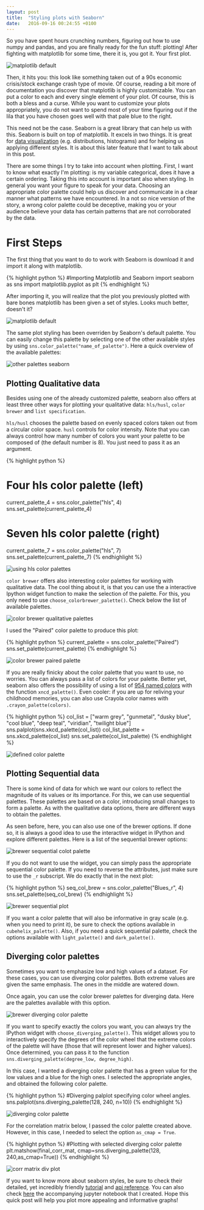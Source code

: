 ```yaml
---
layout: post
title:  "Styling plots with Seaborn"
date:   2016-09-16 00:24:55 +0100
---
```


So you have spent hours crunching numbers, figuring out how to use numpy and pandas, and you are finally ready for the fun stuff: plotting! After fighting with matplotlib for some time, there it is, you got it. Your first plot. 

<img src="/img/matplotlib_default.png" alt="matplotlib default" class="image-post"> 

Then, it hits you: this look like something taken out of a 90s economic crisis/stock exchange crash type of movie. Of course, reading a bit more of documentation you discover that matplotlib is highly customizable. You can put a color to each and every single element of your plot. Of course, this is both a bless and a curse. While you want to customize your plots appropriately, you do not want to spend most of your time figuring out if the lila that you have chosen goes well with that pale blue to the right. 

This need not be the case. Seaborn is a great library that can help us with this. Seaborn is built on top of matplotlib. It excels in two things. It is great for [data visualization](https://stanford.edu/~mwaskom/software/seaborn/examples/index.html) (e.g. distributions, histograms) and for helping us applying different styles. It is about this later feature that I want to talk about in this post.

There are some things I try to take into account when plotting. First, I want to know what exactly I'm plotting: is my variable categorical, does it have a certain ordering. Taking this into account is important also when styling. In general you want your figure to speak for your data. Choosing an appropriate color palette could help us discover and communicate in a clear manner what patterns we have encountered. In a not so nice version of the story, a wrong color palette could be deceptive, making you or your audience believe your data has certain patterns that are not corroborated by the data. 

# First Steps

The first thing that you want to do to work with Seaborn is download it and import it along with matplotlib.

{% highlight python %}
#Importing Matplotlib and Seaborn
import seaborn as sns
import matplotlib.pyplot as plt
{% endhighlight %}

After importing it, you will realize that the plot you previously plotted with bare bones matplotlib has been given a set of styles. Looks much better, doesn't it?

<img src="/img/seaborn_default.png" alt="matplotlib default" class="image-post"> 


The same plot styling has been overriden by Seaborn's default palette. You can easily change this palette by selecting one of the other available styles by using `sns.color_palette("name_of_palette")`. Here a quick overview of the available palettes:

<img src="/img/available_palettes.png" alt="other palettes seaborn" class="image-post big-plot"> 


## Plotting Qualitative data

Besides using one of the already customized palette, seaborn also offers at least three other ways for plotting your qualitative data: `hls/husl`, `color brewer` and `list specification`.

`hls/husl` chooses the palette based on evenly spaced colors taken out from a circular color space. `husl` controls for color intensity. Note that you can always control how many number of colors you want your palette to be composed of (the default number is 8). You just need to pass it as an argument. 

{% highlight python %}
# Four hls color palette (left)
current_palette_4 = sns.color_palette("hls", 4)
sns.set_palette(current_palette_4)

# Seven hls color palette (right)
current_palette_7 = sns.color_palette("hls", 7)
sns.set_palette(current_palette_7)
{% endhighlight %}

<img src="/img/hls_color_palettes.png" alt="using hls color palettes" class="image-post bigger-plot-left"> 


`color brewer` offers also interesting color palettes for working with qualitative data. The cool thing about it, is that you can use the a interactive Ipython widget function to make the selection of the palette. For this, you only need to use `choose_colorbrewer_palette()`. Check below the list of available palettes.

<img src="/img/color_brewer_qual.png" alt="color brewer qualitative palettes" class="image-post big-plot">

I used the "Paired" color palette to produce this plot:

{% highlight python %}
current_palette = sns.color_palette("Paired")
sns.set_palette(current_palette)
{% endhighlight %}


<img src="/img/color_brew_paired.png" alt="color brewer paired palette" class="image-post">

If you are really finicky about the color palette that you want to use, no worries. You can always pass a list of colors for your palette. Better yet, seaborn also offers the possibility of using a list of [954 named colors](http://xkcd.com/color/rgb/) with the function `xncd_palette()`. Even cooler: if you are up for reliving your childhood memories, you can also use Crayola color names with `.crayon_palette(colors)`. 

{% highlight python %}
col_list = ["warm grey", "gunmetal", "dusky blue", 
			"cool blue", "deep teal", 
			"viridian", "twilight blue"]
sns.palplot(sns.xkcd_palette(col_list))
col_list_palette = sns.xkcd_palette(col_list)
sns.set_palette(col_list_palette)
{% endhighlight %}

<img src="/img/defined_color_palette.png" alt="defined color palette" class="image-post">


## Plotting Sequential data

There is some kind of data for which we want our colors to reflect the magnitude of its values or its importance. For this, we can use sequential palettes. These palettes are based on a color, introducing small changes to form a palette. As with the qualitative data options, there are different ways to obtain the palettes. 

As seen before, here, you can also use one of the brewer options. If done so, it is always a good idea to use the interactive widget in IPython and explore different palettes. Here is a list of the sequential brewer options:

<img src="/img/brewer_sequential.png" alt="brewer sequential colot palette" class="image-post big-plot">

If you do not want to use the widget, you can simply pass the appropriate sequential color palette. If you need to reverse the attributes, just make sure to use the `_r` subscript. We do exactly that in the next plot:

{% highlight python %}
seq_col_brew = sns.color_palette("Blues_r", 4)
sns.set_palette(seq_col_brew)
{% endhighlight %}

<img src="/img/brewer_seq_plot.png" alt="brewer sequential plot" class="image-post">


If you want a color palette that will also be informative in gray scale (e.g. when you need to print it), be sure to check the options available in `cubehelix_palette()`. Also, if you need a quick sequential palette, check the options available with `light_palette()` and `dark_palette()`.

## Diverging color palettes

Sometimes you want to emphasize low and high values of a dataset. For these cases, you can use diverging color palettes. Both extreme values are given the same emphasis. The ones in the middle are watered down.

Once again, you can use the color brewer palettes for diverging data. Here are the palettes available with this option.

<img src="/img/brewer_diverging_palette.png" alt="brewer diverging color palette" class="image-post big-plot">

If you want to specify exactly the colors you want, you can always try the IPython widget with `choose_diverging_palette()`. This widget allows you to interactively specify the degrees of the color wheel that the extreme colors of the palette will have (those that will represent lower and higher values). Once determined, you can pass it to the function `sns.diverging_palette(degree_low, degree_high)`. 

In this case, I wanted a diverging color palette that has a green value for the low values and a blue for the high ones. I selected the appropriate angles, and obtained the following color palette.

{% highlight python %}
#Diverging palplot specifying color wheel angles.
sns.palplot(sns.diverging_palette(128, 240, n=10))
{% endhighlight %}

<img src="/img/diverging_wheel_palette.png" alt="diverging color palette" class="image-post big-plot">

For the correlation matrix below, I passed the color palette created above. However, in this case, I needed to select the option `as_cmap = True`.

{% highlight python %}
#Plotting with selected diverging color palette
plt.matshow(final_corr_mat, 
  cmap=sns.diverging_palette(128, 240,as_cmap=True))
{% endhighlight %}

<img src="/img/corr_matr_div.png" alt="corr matrix div plot" class="image-post">


If you want to know more about seaborn styles, be sure to check their detailed, yet incredibly friendly [tutorial](https://stanford.edu/~mwaskom/software/seaborn/tutorial.html) and [api reference](https://stanford.edu/~mwaskom/software/seaborn/api.html). You can also check [here](https://github.com/jlcoto/visualizations/blob/master/color_palettes_seaborn.ipynb) the accompanying jupyter notebook that I created. Hope this quick post will help you plot more appealing and informative graphs!





















